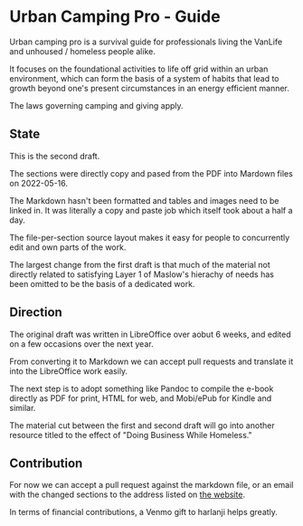 # Urban Camping Pro - Guide

Urban camping pro is a survival guide for professionals living
the VanLife and unhoused / homeless people alike.

It focuses on the foundational activities to life off grid
within an urban environment, which can form the basis of a
system of habits that lead to growth beyond one's present
circumstances in an energy efficient manner.

The laws governing camping and giving apply.

## State

This is the second draft.

The sections were directly copy and pased from the PDF into 
Mardown files on 2022-05-16.

The Markdown hasn't been formatted and tables and images
need to be linked in. It was literally a copy and paste job
which itself took about a half a day.

The file-per-section source layout makes it easy for people to
concurrently edit and own parts of the work.

The largest change from the first draft is that much of the
material not directly related to satisfying Layer 1 of Maslow's
hierachy of needs has been omitted to be the basis of a dedicated
work.

## Direction

The original draft was written in LibreOffice over aobut 6 weeks, 
and edited on a few occasions over the next year.

From converting it to Markdown we can accept pull requests and 
translate it into the LibreOffice work easily.

The next step is to adopt something like Pandoc to compile the e-book
directly as PDF for print, HTML for web, and Mobi/ePub for Kindle 
and similar.

The material cut between the first and second draft will go into another
resource titled to the effect of "Doing Business While Homeless."

## Contribution

For now we can accept a pull request against the markdown file, 
or an email with the changed sections to the address listed on
[the website](https://harlanji.com/urban-camping-pro).

In terms of financial contributions, a Venmo gift to harlanji helps
greatly.
